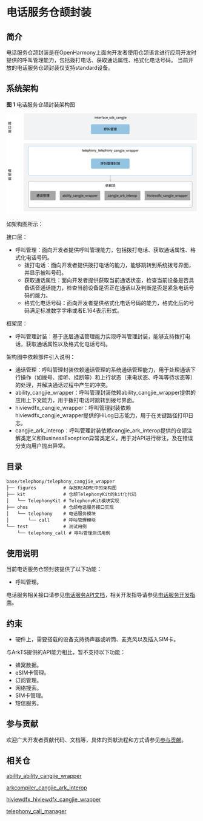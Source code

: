 # 电话服务仓颉封装

## 简介

电话服务仓颉封装是在OpenHarmony上面向开发者使用仓颉语言进行应用开发时提供的呼叫管理能力，包括拨打电话、获取通话属性、格式化电话号码。
当前开放的电话服务仓颉封装仅支持standard设备。

## 系统架构

**图 1**  电话服务仓颉封装架构图

![电话服务仓颉封装架构图](figures/telephony_cangjie_wrapper_architecture.png)

如架构图所示：

接口层：
- 呼叫管理：面向开发者提供呼叫管理能力，包括拨打电话、获取通话属性、格式化电话号码。
  - 拨打电话：面向开发者提供拨打电话的能力，能够跳转到系统拨号界面，并显示被叫号码。
  - 获取通话属性：面向开发者提供获取当前通话状态，检查当前设备是否具备语音通话能力，检查当前设备是否正在通话以及判断是否是紧急电话号码的能力。
  - 格式化电话号码：面向开发者提供格式化电话号码的能力，格式化后的号码满足标准数字字串或者E.164表示形式。

框架层：
- 呼叫管理封装：基于底层通话管理能力实现呼叫管理封装，能够支持拨打电话，获取通话属性以及格式化电话号码。

架构图中依赖部件引入说明：
- 通话管理：呼叫管理封装依赖通话管理的系统通话管理能力，用于处理通话下行操作（如拨号、接听、挂断等）和上行状态（来电状态、呼叫等待状态等）的处理，并解决通话过程中产生的冲突。
- ability_cangjie_wrapper：呼叫管理封装依赖ability_cangjie_wrapper提供的应用上下文能力，用于拨打电话时跳转到拨号界面。
- hiviewdfx_cangjie_wrapper：呼叫管理封装依赖hiviewdfx_cangjie_wrapper提供的HiLog日志能力，用于在关键路径打印日志。
- cangjie_ark_interop：呼叫管理封装依赖cangjie_ark_interop提供的仓颉注解类定义和BusinessException异常类定义，用于对API进行标注，及在错误分支向用户抛出异常。

## 目录

```
base/telephony/telephony_cangjie_wrapper
├── figures          # 存放README中的架构图
├── kit              # 仓颉TelephonyKit的kit化代码
│   └── TelephonyKit # TelephonyKit模块实现
├── ohos             # 仓颉电话服务接口实现
│   └── telephony    # 电话服务模块
│       └── call     # 呼叫管理模块
└── test             # 测试用例
    └── telephony_call # 呼叫管理测试用例
```

## 使用说明

当前电话服务仓颉封装提供了以下功能：

- 呼叫管理。

电话服务相关接口请参见[电话服务API文档](https://gitcode.com/openharmony-sig/arkcompiler_cangjie_ark_interop/blob/master/doc/API_Reference/source_zh_cn/apis/TelephonyKit/cj-apis-telephony-call.md)，相关开发指导请参见[电话服务开发指南](https://gitcode.com/openharmony-sig/arkcompiler_cangjie_ark_interop/blob/master/doc/Dev_Guide/source_zh_cn/telephony/cj-telephony-call.md)。

## 约束

- 硬件上，需要搭载的设备支持扬声器或听筒、麦克风以及插入SIM卡。

与ArkTS提供的API能力相比，暂不支持以下功能：

  - 蜂窝数据。
  - eSIM卡管理。
  - 订阅管理。
  - 网络搜索。
  - SIM卡管理。
  - 短信服务。

## 参与贡献

欢迎广大开发者贡献代码、文档等，具体的贡献流程和方式请参见[参与贡献](https://gitcode.com/openharmony/docs/blob/master/zh-cn/contribute/%E5%8F%82%E4%B8%8E%E8%B4%A1%E7%8C%AE.md)。

## 相关仓

[ability_ability_cangjie_wrapper](https://gitcode.com/openharmony-sig/ability_ability_cangjie_wrapper)

[arkcompiler_cangjie_ark_interop](https://gitcode.com/openharmony-sig/arkcompiler_cangjie_ark_interop)

[hiviewdfx_hiviewdfx_cangjie_wrapper](https://gitcode.com/openharmony-sig/hiviewdfx_hiviewdfx_cangjie_wrapper)

[telephony_call_manager](https://gitcode.com/openharmony/telephony_call_manager)
